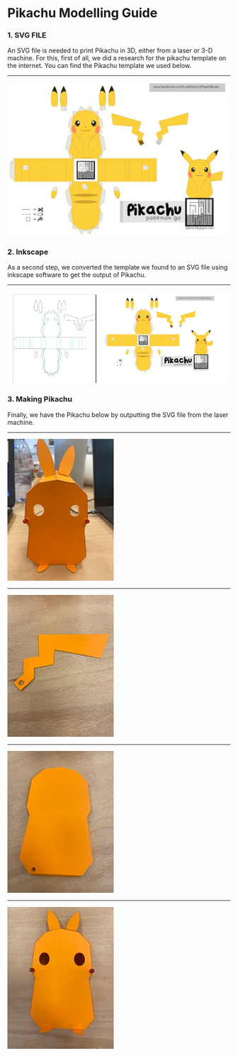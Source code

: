 # Pikachu Modelling Guide

### **1. SVG FILE**
An SVG file is needed to print Pikachu in 3D, either from a laser or 3-D machine. For this, first of all, we did a research for the pikachu template on the internet. You can find the Pikachu template we used below.
***
![SVG Model](Images/Pikachu_template.jpg)

### **2. Inkscape**
As a second step, we converted the template we found to an SVG file using inkscape software to get the output of Pikachu.
***
![SVG Model](Images/Inkscape.JPG)

### **3. Making Pikachu**
Finally, we have the Pikachu below by outputting the SVG file from the laser machine.
***
![SVG Model](Images/Pikachu4.jpg)
***
![SVG Model](Images/Pikachu5.jpg)
***
![SVG Model](Images/Pikachu6.jpg)
***
![SVG Model](Images/Pikachu7.jpg)